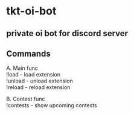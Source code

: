 # tkt-oi-bot # 

## private oi bot for discord server ## 

## Commands ## 

A. Main func  
!load - load extension  
!unload - unload extension  
!reload - reload extension 

B. Contest func  
!contests - show upcoming contests